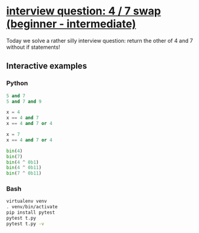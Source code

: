 # [interview question: 4 / 7 swap (beginner - intermediate)](https://youtu.be/PSXlOSJ2lZk)

Today we solve a rather silly interview question: return the other of 4 and 7 without if statements!

## Interactive examples

### Python

```python
5 and 7
5 and 7 and 9

x = 4
x == 4 and 7
x == 4 and 7 or 4

x = 7
x == 4 and 7 or 4

bin(4)
bin(7)
bin(4 ^ 0b1)
bin(4 ^ 0b11)
bin(7 ^ 0b11)
```

### Bash

```bash
virtualenv venv
. venv/bin/activate
pip install pytest
pytest t.py
pytest t.py -v
```

